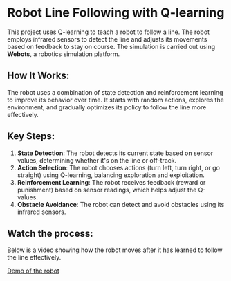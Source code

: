# **Robot Line Following with Q-learning**
This project uses Q-learning to teach a robot to follow a line. The robot employs infrared sensors to detect the line and adjusts its movements based on feedback to stay on course. The simulation is carried out using **Webots**, a robotics simulation platform.

## **How It Works:**
The robot uses a combination of state detection and reinforcement learning to improve its behavior over time. It starts with random actions, explores the environment, and gradually optimizes its policy to follow the line more effectively.

## **Key Steps:**
1. **State Detection**: The robot detects its current state based on sensor values, determining whether it's on the line or off-track.
2. **Action Selection**: The robot chooses actions (turn left, turn right, or go straight) using Q-learning, balancing exploration and exploitation.
3. **Reinforcement Learning**: The robot receives feedback (reward or punishment) based on sensor readings, which helps adjust the Q-values.
4. **Obstacle Avoidance**: The robot can detect and avoid obstacles using its infrared sensors.

## **Watch the process:**
Below is a video showing how the robot moves after it has learned to follow the line effectively.

[Demo of the robot](Demo.mp4)